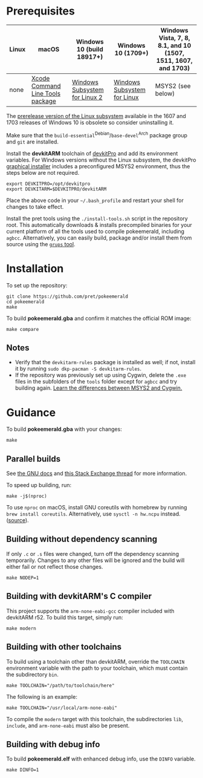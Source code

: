 # Prerequisites

| Linux | macOS | Windows 10 (build 18917+) | Windows 10 (1709+) | Windows Vista, 7, 8, 8.1, and 10 (1507, 1511, 1607, and 1703)
| ----- | ----- | ------------------------- | ------------------ | ---------------------------------------------------------
| none | [Xcode Command Line Tools package][xcode] | [Windows Subsystem for Linux 2][wsl2] | [Windows Subsystem for Linux][wsl] | MSYS2 (see below)

[xcode]: https://developer.apple.com/library/archive/technotes/tn2339/_index.html#//apple_ref/doc/uid/DTS40014588-CH1-DOWNLOADING_COMMAND_LINE_TOOLS_IS_NOT_AVAILABLE_IN_XCODE_FOR_MACOS_10_9__HOW_CAN_I_INSTALL_THEM_ON_MY_MACHINE_
[wsl2]: https://docs.microsoft.com/windows/wsl/wsl2-install
[wsl]: https://docs.microsoft.com/windows/wsl/install-win10


The [prerelease version of the Linux subsystem](https://docs.microsoft.com/windows/wsl/install-legacy) available in the 1607 and 1703 releases of Windows 10 is obsolete so consider uninstalling it.

Make sure that the <code>build-essential</code><sup>Debian</sup>/<code>base-devel</code><sup>Arch</sup> package group and `git` are installed.

Install the **devkitARM** toolchain of [devkitPro](https://devkitpro.org/wiki/Getting_Started) and add its environment variables. For Windows versions without the Linux subsystem, the devkitPro [graphical installer](https://github.com/devkitPro/installer/releases) includes a preconfigured MSYS2 environment, thus the steps below are not required.

	export DEVKITPRO=/opt/devkitpro
	export DEVKITARM=$DEVKITPRO/devkitARM

Place the above code in your `~/.bash_profile` and restart your shell for changes to take effect.

Install the pret tools using the `./install-tools.sh` script in the repository root. This automatically downloads & installs precompiled binaries for your current platform of all the tools used to compile pokeemerald, including `agbcc`. Alternatively, you can easily build, package and/or install them from source using the [`grups` tool](https://code.caveoforig.in/fhtk/grups).

# Installation

To set up the repository:

	git clone https://github.com/pret/pokeemerald
	cd pokeemerald
	make

To build **pokeemerald.gba** and confirm it matches the official ROM image:

	make compare

## Notes

- Verify that the `devkitarm-rules` package is installed as well; if not, install it by running `sudo dkp-pacman -S devkitarm-rules`.
- If the repository was previously set up using Cygwin, delete the `.exe` files in the subfolders of the `tools` folder except for `agbcc` and try building again. [Learn the differences between MSYS2 and Cygwin.](https://github.com/msys2/msys2/wiki/How-does-MSYS2-differ-from-Cygwin)

# Guidance

To build **pokeemerald.gba** with your changes:

	make

## Parallel builds

See [the GNU docs](https://www.gnu.org/software/make/manual/html_node/Parallel.html) and [this Stack Exchange thread](https://unix.stackexchange.com/questions/208568) for more information.

To speed up building, run:

	make -j$(nproc)

To use `nproc` on macOS, install GNU coreutils with homebrew by running `brew install coreutils`. Alternatively, use `sysctl -n hw.ncpu` instead. ([source](https://stackoverflow.com/questions/1715580)).

## Building without dependency scanning

If only `.c` or `.s` files were changed, turn off the dependency scanning temporarily. Changes to any other files will be ignored and the build will either fail or not reflect those changes.

	make NODEP=1

## Building with devkitARM's C compiler

This project supports the `arm-none-eabi-gcc` compiler included with devkitARM r52. To build this target, simply run:

	make modern

## Building with other toolchains

To build using a toolchain other than devkitARM, override the `TOOLCHAIN` environment variable with the path to your toolchain, which must contain the subdirectory `bin`.

	make TOOLCHAIN="/path/to/toolchain/here"

The following is an example:

	make TOOLCHAIN="/usr/local/arm-none-eabi"

To compile the `modern` target with this toolchain, the subdirectories `lib`, `include`, and `arm-none-eabi` must also be present.

## Building with debug info

To build **pokeemerald.elf** with enhanced debug info, use the `DINFO` variable.

	make DINFO=1
